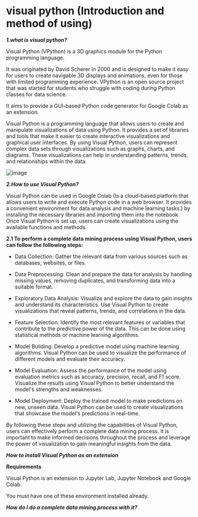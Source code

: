 # visual python (Introduction and method of using)


***1.what is visual python?***


Visual Python (VPython) is a 3D graphics module for the Python programming language. 

It was originated by David Scherer in 2000 and is designed to make it easy for users to create navigable 3D displays and animations, even for those with limited programming experience. VPython is an open source project that was started for students who struggle with coding during Python classes for data science. 

It aims to provide a GUI-based Python code generator for Google Colab as an extension.


Visual Python is a programming language that allows users to create and manipulate visualizations of data using Python. It provides a set of libraries and tools that make it easier to create interactive visualizations and graphical user interfaces. By using Visual Python, users can represent complex data sets through visualizations such as graphs, charts, and diagrams. These visualizations can help in understanding patterns, trends, and relationships within the data.


![image](https://github.com/aysannazarmohamady/visual_python/assets/30371881/e4986167-88f8-4d8a-8ee1-7e4edd6a01e0)



***2.How to use Visual Python?***


Visual Python can be used in Google Colab (Is a cloud-based platform that allows users to write and execute Python code in a web browser. It provides a convenient environment for data analysis and machine learning tasks.) by installing the necessary libraries and importing them into the notebook. Once Visual Python is set up, users can create visualizations using the available functions and methods.


**2.1 To perform a complete data mining process using Visual Python, users can follow the following steps:**


- Data Collection: Gather the relevant data from various sources such as databases, websites, or files.

- Data Preprocessing: Clean and prepare the data for analysis by handling missing values, removing duplicates, and transforming data into a suitable format.

- Exploratory Data Analysis: Visualize and explore the data to gain insights and understand its characteristics. Use Visual Python to create visualizations that reveal patterns, trends, and correlations in the data.

- Feature Selection: Identify the most relevant features or variables that contribute to the predictive power of the data. This can be done using statistical methods or machine learning algorithms.

- Model Building: Develop a predictive model using machine learning algorithms. Visual Python can be used to visualize the performance of different models and evaluate their accuracy.

- Model Evaluation: Assess the performance of the model using evaluation metrics such as accuracy, precision, recall, and F1 score. Visualize the results using Visual Python to better understand the model's strengths and weaknesses.

- Model Deployment: Deploy the trained model to make predictions on new, unseen data. Visual Python can be used to create visualizations that showcase the model's predictions in real-time.

By following these steps and utilizing the capabilities of Visual Python, users can effectively perform a complete data mining process. It is important to make informed decisions throughout the process and leverage the power of visualization to gain meaningful insights from the data.

***How to install Visual Python as an extension***



**Requirements**

Visual Python is an extension to Jupyter Lab, Jupyter Notebook and Google Colab. 

You must have one of these environment installed already.


***How do I do a complete data mining process with it?***
